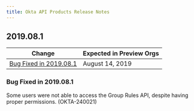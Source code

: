 ```yaml
---
title: Okta API Products Release Notes
---
```


## 2019.08.1

| Change                                                                                                   | Expected in Preview Orgs |
|----------------------------------------------------------------------------------------------------------|--------------------------|
| [Bug Fixed in 2019.08.1](#bug-fixed-in-2019-08-1)                                                        | August 14, 2019          |

### Bug Fixed in 2019.08.1

Some users were not able to access the Group Rules API, despite having proper permissions. (OKTA-240021)

